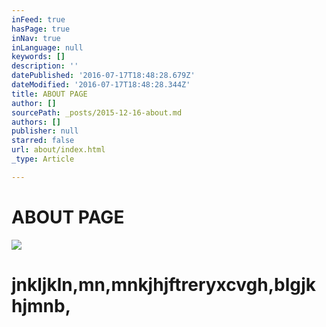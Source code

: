 ```yaml
---
inFeed: true
hasPage: true
inNav: true
inLanguage: null
keywords: []
description: ''
datePublished: '2016-07-17T18:48:28.679Z'
dateModified: '2016-07-17T18:48:28.344Z'
title: ABOUT PAGE
author: []
sourcePath: _posts/2015-12-16-about.md
authors: []
publisher: null
starred: false
url: about/index.html
_type: Article

---
```

# ABOUT PAGE
![](https://the-grid-user-content.s3-us-west-2.amazonaws.com/3c3e6807-f1f7-43af-9340-b132595852d7.jpg)

# j**nkljkln,mn,mnkjhjftreryxcvgh,blgjkhjmnb,**
